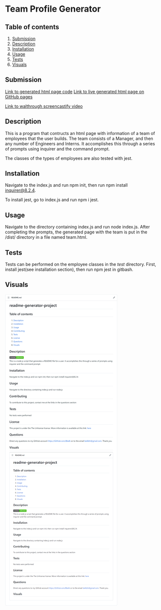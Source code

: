 # Team Profile Generator

  ## Table of contents
  1. [Submission](#submission)
  2. [Description](#description)
  3. [Installation](#installation)
  4. [Usage](#usage)
  5. [Tests](#tests)
  6. [Visuals](#visuals)

  ## Submission
  [Link to generated html page code](https://github.com/BBelk/team-profile-generator-project/blob/main/index.html)
  [Link to live generated html page on GitHub pages](https://bbelk.github.io/team-profile-generator-project/)

  [Link to walthrough screencastify video](https://watch.screencastify.com/v/0tedGRPeDhIo5IEc2QF3)


  ## Description
  This is a program that contructs an html page with information of a team of employees that the user builds. The team consists of a Manager, and then any number of Engineers and Interns. It accomplishes this through a series of prompts using inquirer and the command prompt.

  The classes of the types of employees are also tested with jest.
  ## Installation
  Navigate to the index.js and run npm init, then run npm install inquirer@8.2.4.

  To install jest, go to index.js and run npm i jest.
  ## Usage
  Navigate to the directory containing index.js and run node index.js. After completing the prompts, the generated page with the team is put in the /dist/ directory in a file named team.html.
  ## Tests
  Tests can be performed on the employee classes in the _test_ directory. First, install jest(see installation section), then run npm jest in gitbash.
  ## Visuals

 ![Alt text](https://github.com/BBelk/readme-generator-project/blob/main/images/readme-generator-project-image.png "README Screenshot")
